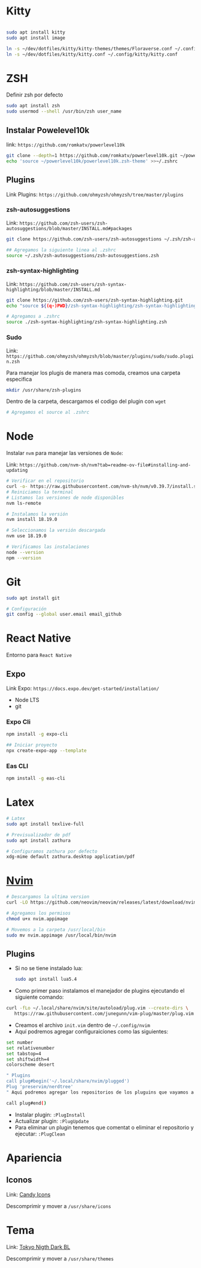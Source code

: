 # Kitty


```bash

sudo apt install kitty
sudo apt install image

ln -s ~/dev/dotfiles/kitty/kitty-themes/themes/Floraverse.conf ~/.config/kitty/theme.conf
ln -s ~/dev/dotfiles/kitty/kitty.conf ~/.config/kitty/kitty.conf
```


# ZSH

Definir zsh por defecto

```bash
sudo apt install zsh
sudo usermod --shell /usr/bin/zsh user_name
```

## Instalar Powelevel10k

link: `https://github.com/romkatv/powerlevel10k`
```bash
git clone --depth=1 https://github.com/romkatv/powerlevel10k.git ~/powerlevel10k
echo 'source ~/powerlevel10k/powerlevel10k.zsh-theme' >>~/.zshrc
```


## Plugins
Link Plugins: `https://github.com/ohmyzsh/ohmyzsh/tree/master/plugins`

### zsh-autosuggestions
Link: `https://github.com/zsh-users/zsh-autosuggestions/blob/master/INSTALL.md#packages`
```bash
git clone https://github.com/zsh-users/zsh-autosuggestions ~/.zsh/zsh-autosuggestions

## Agregamos la siguiente linea al .zshrc
source ~/.zsh/zsh-autosuggestions/zsh-autosuggestions.zsh
```

### zsh-syntax-highlighting
Link: `https://github.com/zsh-users/zsh-syntax-highlighting/blob/master/INSTALL.md`
```bash
git clone https://github.com/zsh-users/zsh-syntax-highlighting.git
echo "source ${(q-)PWD}/zsh-syntax-highlighting/zsh-syntax-highlighting.zsh" >> ${ZDOTDIR:-$HOME}/.zshrc

# Agregamos a .zshrc
source ./zsh-syntax-highlighting/zsh-syntax-highlighting.zsh
```

### Sudo 
Link: `https://github.com/ohmyzsh/ohmyzsh/blob/master/plugins/sudo/sudo.plugin.zsh`

Para manejar los plugis de manera mas comoda, creamos una carpeta especifica
```bash
mkdir /usr/share/zsh-plugins
```
Dentro de la carpeta, descargamos el codigo del plugin con `wget`
```bash
# Agregamos el source al .zshrc

```


# Node
Instalar `nvm` para manejar las versiones de `Node`:

Link: `https://github.com/nvm-sh/nvm?tab=readme-ov-file#installing-and-updating`

```bash
# Verificar en el repositorio
curl -o- https://raw.githubusercontent.com/nvm-sh/nvm/v0.39.7/install.sh | bash
# Reiniciamos la terminal
# Listamos las versiones de node disponibles
nvm ls-remote

# Instalamos la versión
nvm install 18.19.0

# Seleccionamos la versión descargada
nvm use 18.19.0

# Verificamos las instalaciones
node --version
npm --version
```

# Git

```bash
sudo apt install git

# Configuración
git config --global user.email email_github
```

# React Native
Entorno para `React Native`

## Expo
Link Expo: `https://docs.expo.dev/get-started/installation/`

* Node LTS
* git

### Expo Cli
```bash
npm install -g expo-cli

## Iniciar proyecto
npx create-expo-app --template
```

### Eas CLI
```bash
npm install -g eas-cli
```


# Latex
```bash
# Latex
sudo apt install texlive-full

# Previsualizador de pdf
sudo apt install zathura

# Configuramos zathura por defecto 
xdg-mime default zathura.desktop application/pdf
```

# <a href="https://github.com/neovim/neovim/releases">Nvim</a>

```bash
# Descargamos la ultima version
curl -LO https://github.com/neovim/neovim/releases/latest/download/nvim.appimage

# Agregamos los permisos
chmod u+x nvim.appimage

# Movemos a la carpeta /usr/local/bin
sudo mv nvim.appimage /usr/local/bin/nvim
```

## Plugins
* Si no se tiene instalado lua:
  ```bash
  sudo apt install lua5.4  
  ```

* Como primer paso instalamos el manejador de plugins ejecutando el siguiente comando: 
```bash
curl -fLo ~/.local/share/nvim/site/autoload/plug.vim --create-dirs \
   https://raw.githubusercontent.com/junegunn/vim-plug/master/plug.vim
```
* Creamos el archivo `init.vim` dentro de `~/.config/nvim`
* Aquí podremos agregar configuraiciones como las siguientes:

```bash
set number
set relativenumber
set tabstop=4
set shiftwidth=4
colorscheme desert

" Plugins
call plug#begin('~/.local/share/nvim/plugged')
Plug 'preservim/nerdtree'
" Aqui podremos agregar los repositorios de los pluguins que vayamos a instalar

call plug#end()
``` 

* Instalar plugin: `:PlugInstall`
* Actualizar plugin: `:PlugUpdate`
* Para eliminar un plugin tenemos que comentat o eliminar el repositorio y ejecutar: `:PlugClean` 


# Apariencia

## Iconos
Link: <a href='https://www.xfce-look.org/p/1305251/' target='_blank'>Candy Icons</a>

Descomprimir y mover a `/usr/share/icons`

# Tema

Link: <a href='https://www.xfce-look.org/p/1681315/' target='_blank'>Tokyo Nigth Dark BL</a>

Descomprimir y mover a `/usr/share/themes` 